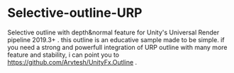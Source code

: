 # Selective-outline-URP
Selective outline with depth&amp;normal feature for Unity's Universal Render pipeline 2019.3+ .
this outline is an educative sample made to be simple.
if you need a strong and powerfull integration of URP outline with many more feature and stability, i can point you to https://github.com/Arvtesh/UnityFx.Outline .
